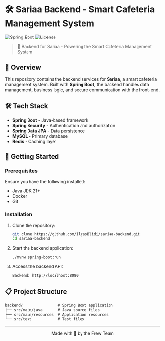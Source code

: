 # 🛠️ Sariaa Backend - Smart Cafeteria Management System

[![Spring Boot](https://img.shields.io/badge/Spring%20Boot-3.0-brightgreen?style=flat-square&logo=spring)](https://spring.io/projects/spring-boot)
[![License](https://img.shields.io/badge/License-MIT-blue.svg)](../LICENSE)

> 🚀 Backend for Sariaa - Powering the Smart Cafeteria Management System

## 🌟 Overview

This repository contains the backend services for **Sariaa**, a smart cafeteria management system. Built with **Spring Boot**, the backend handles data management, business logic, and secure communication with the front-end.

## 🛠️ Tech Stack

- **Spring Boot** - Java-based framework
- **Spring Security** - Authentication and authorization
- **Spring Data JPA** - Data persistence
- **MySQL** - Primary database
- **Redis** - Caching layer

## 🚀 Getting Started

### Prerequisites

Ensure you have the following installed:

- Java JDK 21+
- Docker
- Git

### Installation

1. Clone the repository:

   ```bash
   git clone https://github.com/IlyasBlidi/sariaa-backend.git
   cd sariaa-backend
   ```

2. Start the backend application:

   ```bash
   ./mvnw spring-boot:run
   ```

3. Access the backend API:
   ```txt
   Backend: http://localhost:8080
   ```

## 📋 Project Structure

```txt
backend/                # Spring Boot application
├── src/main/java       # Java source files
├── src/main/resources  # Application resources
└── src/test            # Test files
```

---

<div align="center">
  Made with 🍳 by the Frew Team
</div>

